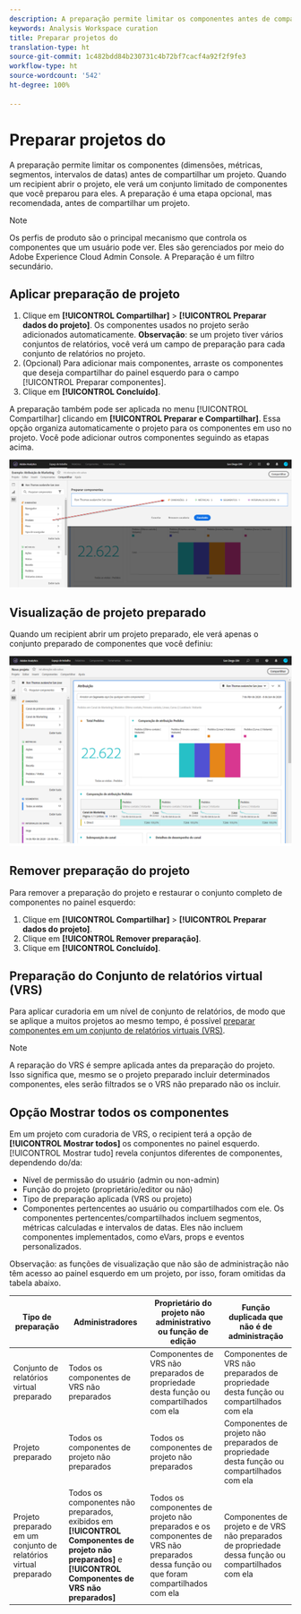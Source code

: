 ```yaml
---
description: A preparação permite limitar os componentes antes de compartilhar um projeto.
keywords: Analysis Workspace curation
title: Preparar projetos do
translation-type: ht
source-git-commit: 1c482bdd84b230731c4b72bf7cacf4a92f2f9fe3
workflow-type: ht
source-wordcount: '542'
ht-degree: 100%

---
```



# Preparar projetos do

A preparação permite limitar os componentes (dimensões, métricas, segmentos, intervalos de datas) antes de compartilhar um projeto. Quando um recipient abrir o projeto, ele verá um conjunto limitado de componentes que você preparou para eles. A preparação é uma etapa opcional, mas recomendada, antes de compartilhar um projeto.

>[!NOTE]
> Os perfis de produto são o principal mecanismo que controla os componentes que um usuário pode ver. Eles são gerenciados por meio do Adobe Experience Cloud Admin Console. A Preparação é um filtro secundário.

## Aplicar preparação de projeto

1. Clique em **[!UICONTROL Compartilhar]** > **[!UICONTROL Preparar dados do projeto]**.
Os componentes usados no projeto serão adicionados automaticamente.
   **Observação**: se um projeto tiver vários conjuntos de relatórios, você verá um campo de preparação para cada conjunto de relatórios no projeto.
1. (Opcional) Para adicionar mais componentes, arraste os componentes que deseja compartilhar do painel esquerdo para o campo [!UICONTROL Preparar componentes].
1. Clique em **[!UICONTROL Concluído]**.

A preparação também pode ser aplicada no menu [!UICONTROL Compartilhar] clicando em **[!UICONTROL Preparar e Compartilhar]**. Essa opção organiza automaticamente o projeto para os componentes em uso no projeto. Você pode adicionar outros componentes seguindo as etapas acima.

![](assets/curation-field.png)

## Visualização de projeto preparado

Quando um recipient abrir um projeto preparado, ele verá apenas o conjunto preparado de componentes que você definiu:

![](assets/curate-project.png)

## Remover preparação do projeto

Para remover a preparação do projeto e restaurar o conjunto completo de componentes no painel esquerdo:

1. Clique em **[!UICONTROL Compartilhar]** > **[!UICONTROL Preparar dados do projeto]**.
1. Clique em **[!UICONTROL Remover preparação]**.
1. Clique em **[!UICONTROL Concluído]**.

## Preparação do Conjunto de relatórios virtual (VRS)

Para aplicar curadoria em um nível de conjunto de relatórios, de modo que se aplique a muitos projetos ao mesmo tempo, é possível [preparar componentes em um conjunto de relatórios virtuais (VRS)](https://docs.adobe.com/content/help/pt-BR/analytics/components/virtual-report-suites/vrs-components.html).

>[!NOTE]
> A reparação do VRS é sempre aplicada antes da preparação do projeto. Isso significa que, mesmo se o projeto preparado incluir determinados componentes, eles serão filtrados se o VRS não preparado não os incluir.

## Opção Mostrar todos os componentes

Em um projeto com curadoria de VRS, o recipient terá a opção de **[!UICONTROL Mostrar todos]** os componentes no painel esquerdo. [!UICONTROL Mostrar tudo] revela conjuntos diferentes de componentes, dependendo do/da:

* Nível de permissão do usuário (admin ou non-admin)
* Função do projeto (proprietário/editor ou não)
* Tipo de preparação aplicada (VRS ou projeto)
* Componentes pertencentes ao usuário ou compartilhados com ele. Os componentes pertencentes/compartilhados incluem segmentos, métricas calculadas e intervalos de datas. Eles não incluem componentes implementados, como eVars, props e eventos personalizados.

Observação: as funções de visualização que não são de administração não têm acesso ao painel esquerdo em um projeto, por isso, foram omitidas da tabela abaixo.

| Tipo de preparação | Administradores | Proprietário do projeto não administrativo ou função de edição | Função duplicada que não é de administração |
|---|---|---|---|
| Conjunto de relatórios virtual preparado | Todos os componentes de VRS não preparados | Componentes de VRS não preparados de propriedade desta função ou compartilhados com ela | Componentes de VRS não preparados de propriedade desta função ou compartilhados com ela |
| Projeto preparado | Todos os componentes de projeto não preparados | Todos os componentes de projeto não preparados | Componentes de projeto não preparados de propriedade desta função ou compartilhados com ela |
| Projeto preparado em um conjunto de relatórios virtual preparado | Todos os componentes não preparados, exibidos em **[!UICONTROL Componentes de projeto não preparados]** e **[!UICONTROL Componentes de VRS não preparados]** | Todos os componentes de projeto não preparados e os componentes de VRS não preparados dessa função ou que foram compartilhados com ela | Componentes de projeto e de VRS não preparados de propriedade dessa função ou compartilhados com ela |
